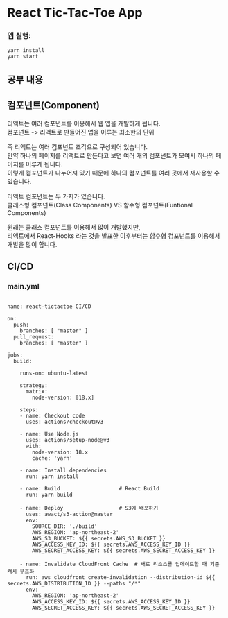 # React Tic-Tac-Toe App

### 앱 실행:

``` shell
yarn install
yarn start
```


## 공부 내용

## 컴포넌트(Component) 

리액트는 여러 컴포넌트를 이용해서 웹 앱을 개발하게 됩니다.     
컴포넌트 -> 리액트로 만들어진 앱을 이루는 최소한의 단위

즉 리액트는 여러 컴포넌트 조각으로 구성되어 있습니다.     
만약 하나의 페이지를 리액트로 만든다고 보면 여러 개의 컴포넌트가 모여서 하나의 페이지를 이루게 됩니다.     
이렇게 컴포넌트가 나누어져 있기 때문에 하나의 컴포넌트를 여러 곳에서 재사용할 수 있습니다.        

리액트 컴포넌트는 두 가지가 있습니다.    
클래스형 컴포넌트(Class Components) VS 함수형 컴포넌트(Funtional Components)

원래는 클래스 컴포넌트를 이용해서 많이 개발했지만,     
리액트에서 React-Hooks 라는 것을 발표한 이후부터는 함수형 컴포넌트를 이용해서 개발을 많이 합니다. 
 

<!-- ## 가상 돔(Virtual DOM) -->




## CI/CD

### main.yml
``` shell

name: react-tictactoe CI/CD

on:
  push:
    branches: [ "master" ]
  pull_request:
    branches: [ "master" ]

jobs:
  build:

    runs-on: ubuntu-latest

    strategy:
      matrix:
        node-version: [18.x]

    steps:
    - name: Checkout code
      uses: actions/checkout@v3
    
    - name: Use Node.js
      uses: actions/setup-node@v3
      with:
        node-version: 18.x
        cache: 'yarn'
    
    - name: Install dependencies
      run: yarn install
      
    - name: Build                   # React Build
      run: yarn build

    - name: Deploy                  # S3에 배포하기
      uses: awact/s3-action@master  
      env:
        SOURCE_DIR: './build'
        AWS_REGION: 'ap-northeast-2'
        AWS_S3_BUCKET: ${{ secrets.AWS_S3_BUCKET }}
        AWS_ACCESS_KEY_ID: ${{ secrets.AWS_ACCESS_KEY_ID }}
        AWS_SECRET_ACCESS_KEY: ${{ secrets.AWS_SECRET_ACCESS_KEY }}

    - name: Invalidate CloudFront Cache  # 새로 리소스를 업데이트할 때 기존 캐시 무효화
      run: aws cloudfront create-invalidation --distribution-id ${{ secrets.AWS_DISTRIBUTION_ID }} --paths "/*"
      env:
        AWS_REGION: 'ap-northeast-2'
        AWS_ACCESS_KEY_ID: ${{ secrets.AWS_ACCESS_KEY_ID }}
        AWS_SECRET_ACCESS_KEY: ${{ secrets.AWS_SECRET_ACCESS_KEY }}
        
```

